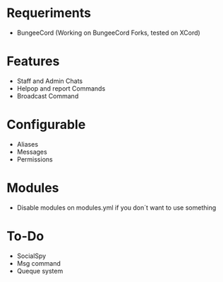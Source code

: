 # Requeriments
- BungeeCord (Working on BungeeCord Forks, tested on XCord)
# Features
- Staff and Admin Chats
- Helpop and report Commands
- Broadcast Command
# Configurable
- Aliases
- Messages
- Permissions
# Modules
- Disable modules on modules.yml if you don´t want to use something
# To-Do
- SocialSpy
- Msg command
- Queque system
